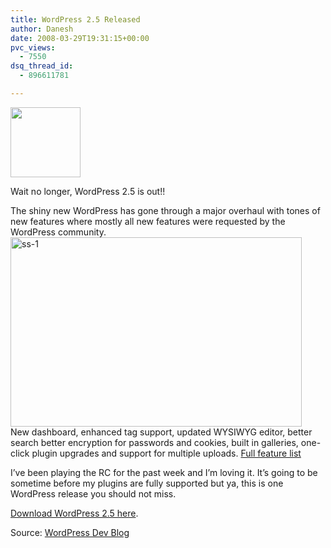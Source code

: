 ```yaml
---
title: WordPress 2.5 Released
author: Danesh
date: 2008-03-29T19:31:15+00:00
pvc_views:
  - 7550
dsq_thread_id:
  - 896611781

---
```

<img loading="lazy" src="http://img212.imageshack.us/img212/1458/wp20squarebuttonhm5.gif" height="112" width="112" />

Wait no longer, WordPress 2.5 is out!!

The shiny new WordPress has gone through a major overhaul with tones of new features where mostly all new features were requested by the WordPress community.  
[<img loading="lazy" src="http://farm4.static.flickr.com/3225/2371962482_7bc1464d1a_o.png" alt="ss-1" border="0" height="303" width="466" />][1]  
New dashboard, enhanced tag support, updated WYSIWYG editor, better search better encryption for passwords and cookies, built in galleries, one-click plugin upgrades and support for multiple uploads. [Full feature list][2]

I&#8217;ve been playing the RC for the past week and I&#8217;m loving it. It&#8217;s going to be sometime before my plugins are fully supported but ya, this is one WordPress release you should not miss.

[Download WordPress 2.5 here][3].

Source: [WordPress Dev Blog][2]

 [1]: http://www.flickr.com/photos/dannyportal/2371962482/ "ss-1 by vwvr9, on Flickr"
 [2]: http://wordpress.org/development/2008/03/wordpress-25-brecker/
 [3]: http://wordpress.org/download/